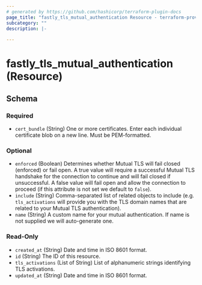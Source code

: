```yaml
---
# generated by https://github.com/hashicorp/terraform-plugin-docs
page_title: "fastly_tls_mutual_authentication Resource - terraform-provider-fastly"
subcategory: ""
description: |-
  
---
```


# fastly_tls_mutual_authentication (Resource)





<!-- schema generated by tfplugindocs -->
## Schema

### Required

- `cert_bundle` (String) One or more certificates. Enter each individual certificate blob on a new line. Must be PEM-formatted.

### Optional

- `enforced` (Boolean) Determines whether Mutual TLS will fail closed (enforced) or fail open. A true value will require a successful Mutual TLS handshake for the connection to continue and will fail closed if unsuccessful. A false value will fail open and allow the connection to proceed (if this attribute is not set we default to `false`).
- `include` (String) Comma-separated list of related objects to include (e.g. `tls_activations` will provide you with the TLS domain names that are related to your Mutual TLS authentication).
- `name` (String) A custom name for your mutual authentication. If name is not supplied we will auto-generate one.

### Read-Only

- `created_at` (String) Date and time in ISO 8601 format.
- `id` (String) The ID of this resource.
- `tls_activations` (List of String) List of alphanumeric strings identifying TLS activations.
- `updated_at` (String) Date and time in ISO 8601 format.


